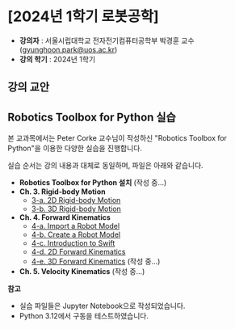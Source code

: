 # [2024년 1학기 로봇공학]

- **강의자** : 서울시립대학교 전자전기컴퓨터공학부 박경훈 교수(gyunghoon.park@uos.ac.kr)
- **강의 학기** : 2024년 1학기

## 강의 교안

## Robotics Toolbox for Python 실습

본 교과목에서는 Peter Corke 교수님이 작성하신 "Robotics Toolbox for Python"을 이용한 다양한 실습을 진행합니다. 

실습 순서는 강의 내용과 대체로 동일하며, 파일은 아래와 같습니다. 





- **Robotics Toolbox for Python 설치** (작성 중...)
- **Ch. 3. Rigid-body Motion**
  - [3-a. 2D Rigid-body Motion](/CH03/CH03_a_2DRigidBodyMotion.ipynb) 
  - [3-b. 3D Rigid-body Motion](/CH03/CH03_b_3DRigidBodyMotion.ipynb)
- **Ch. 4. Forward Kinematics**
  - [4-a. Import a Robot Model](/CH04/CH04_a_ImportRobot.ipynb)
  - [4-b. Create a Robot Model](/CH04/CH04_b_CreateRobot.ipynb)
  - [4-c. Introduction to Swift](/CH04/CH04_c_IntroductionToSwift.ipynb)
  - [4-d. 2D Forward Kinematics](/CH04/CH04_d_2DForwardKinematics.ipynb) 
  - [4-e. 3D Forward Kinematics](/CH04/CH04_e_3DForwardKinematics.ipynb) (작성 중...)
- **Ch. 5. Velocity Kinematics** (작성 중...)


**참고**
- 실습 파일들은 Jupyter Notebook으로 작성되었습니다.
- Python 3.12에서 구동을 테스트하였습니다.